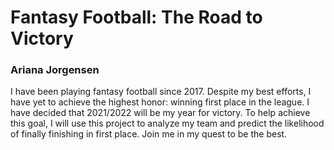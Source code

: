 # Fantasy Football: The Road to Victory
### Ariana Jorgensen

I have been playing fantasy football since 2017. Despite my best efforts, I have yet to achieve the highest honor: winning first place in the league. I have decided that 2021/2022 will be my year for victory. To help achieve this goal, I will use this project to analyze my team and predict the likelihood of finally finishing in first place. Join me in my quest to be the best.

